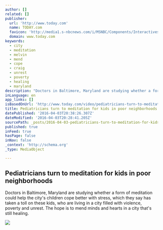 ```yaml
---
author: []
related: []
publisher:
  url: 'http://www.today.com'
  name: TODAY.com
  favicon: 'http://media1.s-nbcnews.com/i/MSNBC/Components/Interactives/_swf/Today/COVER/today-favicon.ico'
  domain: www.today.com
keywords:
  - city
  - meditation
  - melvin
  - mend
  - cope
  - craig
  - unrest
  - poverty
  - healing
  - maryland
description: "Doctors in Baltimore, Maryland are studying whether a form of meditation could help the city's children cope better with stress, which they say has taken a toll on these kids, who are living in a city filled with violence, poverty and unrest. The hope is to mend minds and hearts in a city that's still healing."
inLanguage: en
app_links: []
isBasedOnUrl: 'http://www.today.com/video/pediatricians-turn-to-meditation-for-kids-in-poor-neighborhoods-657966147770'
title: Pediatricians turn to meditation for kids in poor neighborhoods
datePublished: '2016-04-03T20:38:26.307Z'
dateModified: '2016-04-03T20:28:41.205Z'
sourcePath: _posts/2016-04-03-pediatricians-turn-to-meditation-for-kids-in-poor-neighborho.md
published: true
inFeed: true
hasPage: false
inNav: false
_context: 'http://schema.org'
_type: MediaObject

---
```

<article style=""><h1>Pediatricians turn to meditation for kids in poor neighborhoods</h1><p>Doctors in Baltimore, Maryland are studying whether a form of meditation could help the city's children cope better with stress, which they say has taken a toll on these kids, who are living in a city filled with violence, poverty and unrest. The hope is to mend minds and hearts in a city that's still healing.</p><img src="http://media1.s-nbcnews.com/i/MSNBC/Components/Video/__NEW/2016-04-03T12-38-18-733Z--1280x720.jpg" /></article>